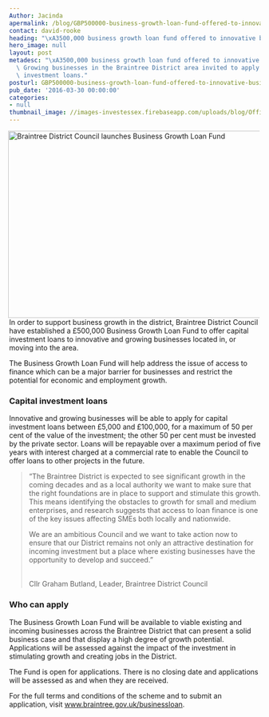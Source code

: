 ```yaml
---
Author: Jacinda
apermalink: /blog/GBP500000-business-growth-loan-fund-offered-to-innovative-businesses
contact: david-rooke
heading: "\xA3500,000 business growth loan fund offered to innovative businesses"
hero_image: null
layout: post
metadesc: "\xA3500,000 business growth loan fund offered to innovative businesses.\
  \ Growing businesses in the Braintree District area invited to apply for capital\
  \ investment loans."
posturl: GBP500000-business-growth-loan-fund-offered-to-innovative-businesses
pub_date: '2016-03-30 00:00:00'
categories:
- null
thumbnail_image: //images-investessex.firebaseapp.com/uploads/blog/Office_mini.jpg
---
```


<p><img alt='Braintree District Council launches Business Growth Loan Fund' src='//images-investessex.firebaseapp.com/uploads/blog/Office_550.jpg' style='float:right; height:374px; margin-left:2px; margin-right:2px; width:550px'/>In order to support business growth in the district, Braintree District Council have established a £500,000 Business Growth Loan Fund to offer capital investment loans to innovative and growing businesses located in, or moving into the area. </p><p>The Business Growth Loan Fund will help address the issue of access to finance which can be a major barrier for businesses and restrict the potential for economic and employment growth.  </p><h3>Capital investment loans</h3><p>Innovative and growing businesses will be able to apply for capital investment loans between £5,000 and £100,000, for a maximum of 50 per cent of the value of the investment; the other 50 per cent must be invested by the private sector. Loans will be repayable over a maximum period of five years with interest charged at a commercial rate to enable the Council to offer loans to other projects in the future.</p><blockquote><p>“The Braintree District is expected to see significant growth in the coming decades and as a local authority we want to make sure that the right foundations are in place to support and stimulate this growth. This means identifying the obstacles to growth for small and medium enterprises, and research suggests that access to loan finance is one of the key issues affecting SMEs both locally and nationwide.</p><p>We are an ambitious Council and we want to take action now to ensure that our District remains not only an attractive destination for incoming investment but a place where existing businesses have the opportunity to develop and succeed.”</p><p><br/>Cllr Graham Butland, Leader, Braintree District Council</p></blockquote><h3>Who can apply</h3><p>The Business Growth Loan Fund will be available to viable existing and incoming businesses across the Braintree District that can present a solid business case and that display a high degree of growth potential. Applications will be assessed against the impact of the investment in stimulating growth and creating jobs in the District.</p><p>The Fund is open for applications. There is no closing date and applications will be assessed as and when they are received.</p><p>For the full terms and conditions of the scheme and to submit an application, visit <a href='http://www.braintree.gov.uk/businessloan' target='_blank'>www.braintree.gov.uk/businessloan</a>.</p>